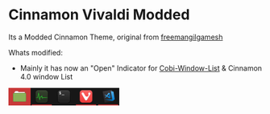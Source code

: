 # Cinnamon Vivaldi Modded
Its a Modded Cinnamon Theme, original from [freemangilgamesh](https://github.com/freemangilgamesh/cinnamon-spices-themes/tree/master/Vivaldi)

Whats modified:
- Mainly it has now an "Open" Indicator for [Cobi-Window-List](https://github.com/Cobinja/CobiWindowList) & Cinnamon 4.0 window List

![](./example.png)
